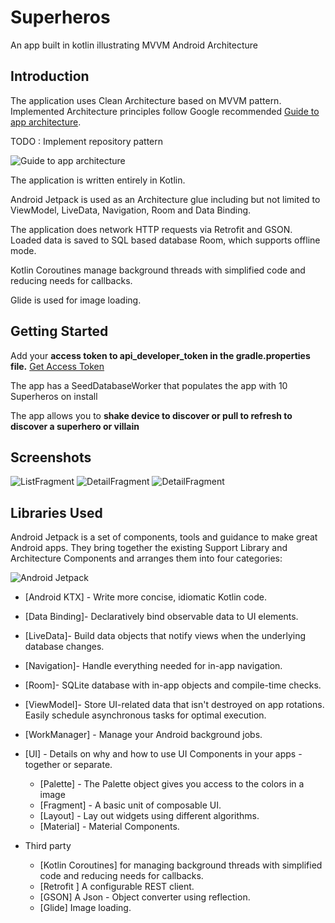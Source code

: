 # Superheros
An app built in kotlin  illustrating MVVM Android Architecture 

Introduction
------------

The application uses Clean Architecture based on MVVM pattern. Implemented
Architecture principles follow Google recommended [Guide to app architecture](https://developer.android.com/jetpack/docs/guide).

TODO : Implement repository pattern

![Guide to app architecture](screenshots/guide-to-app-architecture.png "Guide to app architecture")

The application is written entirely in Kotlin.

Android Jetpack is used as an Architecture glue including but not limited to ViewModel, LiveData,
Navigation, Room and Data Binding.

The application does network HTTP requests via Retrofit and GSON. Loaded data is saved to
SQL based database Room, which supports offline mode.

Kotlin Coroutines manage background threads with simplified code and reducing needs for callbacks.

Glide is used for image loading.

Getting Started
---------------
Add your  **access token to api_developer_token in the gradle.properties file.** [Get Access Token](http://superheroapi.com/)

The app has a SeedDatabaseWorker that populates the app with 10 Superheros on install

The app allows you to **shake device to discover or pull to refresh to discover a superhero or villain**

Screenshots
-----------

![ListFragment](screenshots/Screenshot_1.png  "List of superheros and villains")
![DetailFragment](screenshots/Screenshot_2.png  "Detail view of superheros or villains")
![DetailFragment](screenshots/Screenshot_3.png  "Detail view of superheros or villains")

Libraries Used
--------------

Android Jetpack is a set of components, tools and guidance to make great Android apps. They bring
together the existing Support Library and Architecture Components and arranges them into four
categories:

![Android Jetpack](screenshots/jetpack_donut.png "Android Jetpack Components")

* [Android KTX]  - Write more concise, idiomatic Kotlin code.
* [Data Binding]- Declaratively bind observable data to UI elements.
* [LiveData]- Build data objects that notify views when the underlying database changes.
* [Navigation]- Handle everything needed for in-app navigation.
* [Room]- SQLite database with in-app objects and compile-time checks.
* [ViewModel]- Store UI-related data that isn't destroyed on app rotations. Easily schedule
     asynchronous tasks for optimal execution.
* [WorkManager] - Manage your Android background jobs.

* [UI] - Details on why and how to use UI Components in your apps - together or separate.
  * [Palette] - The Palette object gives you access to the colors in a image
  * [Fragment] - A basic unit of composable UI.
  * [Layout] - Lay out widgets using different algorithms.
  * [Material] - Material Components.
* Third party
  * [Kotlin Coroutines] for managing background threads with simplified code
     and reducing needs for callbacks.
  * [Retrofit ] A configurable REST client.
  * [GSON] A Json - Object converter using reflection.
  * [Glide] Image loading.





